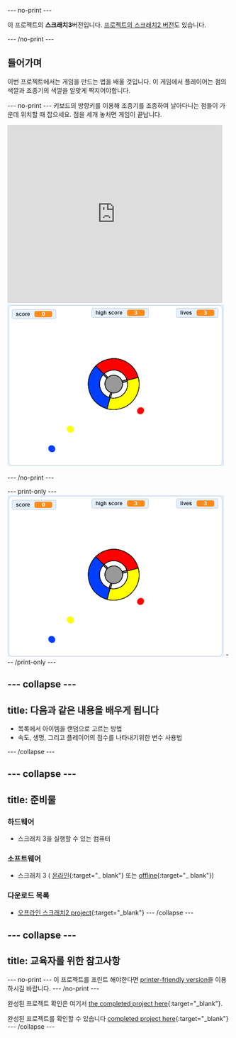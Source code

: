 \--- no-print \---

이 프로젝트의 **스크래치3**버전입니다. [프로젝트의 스크래치2 버전](https://projects.raspberrypi.org/en/projects/catch-the-dots-scratch2)도 있습니다.

\--- /no-print \---

## 들어가며

이번 프로젝트에서는 게임을 만드는 법을 배울 것입니다. 이 게임에서 플레이어는 점의 색깔과 조종기의 색깔을 알맞게 짝지어야합니다.

\--- no-print \--- 키보드의 방향키를 이용해 조종기를 조종하여 날아다니는 점들이 가운데 위치할 때 잡으세요. 점을 세개 놓치면 게임이 끝납니다.

<div class="scratch-preview">
  <iframe allowtransparency="true" width="485" height="402" src="https://scratch.mit.edu/projects/embed/252923761/?autostart=false" frameborder="0" scrolling="no"></iframe>
  <img src="images/dots-final.png">
</div>

\--- /no-print \---

\--- print-only \--- ![Dots screenshot](images/dots-final.png) \--- /print-only \---

## \--- collapse \---

## title: 다음과 같은 내용을 배우게 됩니다

+ 목록에서 아이템을 랜덤으로 고르는 방법
+ 속도, 생명, 그리고 플레이어의 점수를 나타내기위한 변수 사용법

\--- /collapse \---

## \--- collapse \---

## title: 준비물

### 하드웨어

+ 스크래치 3을 실행할 수 있는 컴퓨터

### 소프트웨어

+ 스크래치 3 ( [온라인](http://rpf.io/scratchon){:target="_ blank"} 또는 [offline](http://rpf.io/scratchoff){:target="_ blank"})

### 다운로드 목록

+ [오프라인 스크래치2 project](http://rpf.io/p/en/catch-the-dots-go){:target="_blank"} \--- /collapse \---

## \--- collapse \---

## title: 교육자를 위한 참고사항

\--- no-print \--- 이 프로젝트를 프린트 해야한다면 [printer-friendly version](https://projects.raspberrypi.org/en/projects/catch-the-dots/print)을 이용하시길 바랍니다. \--- /no-print \---

완성된 프로젝트 확인은 여기서 [the completed project here](http://rpf.io/p/en/catch-the-dots-get){:target="_blank"}.

완성된 프로젝트를 확인할 수 있습니다 [completed project here](https://scratch.mit.edu/projects/252923761/#editor){:target="_blank"} \--- /collapse \---